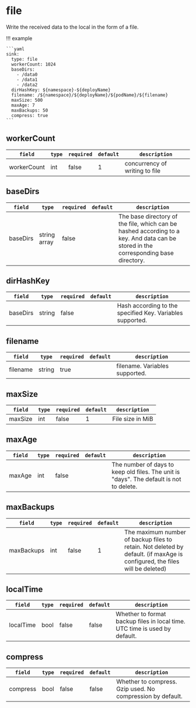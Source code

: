 # file

Write the received data to the local in the form of a file.


!!! example

    ```yaml
    sink:
      type: file
      workerCount: 1024
      baseDirs:
        - /data0
        - /data1
        - /data2
      dirHashKey: ${namespace}-${deployName}
      filename: /${namespace}/${deployName}/${podName}/${filename}
      maxSize: 500
      maxAge: 7
      maxBackups: 50
      compress: true
    ```

## workerCount
|    `field`   |    `type`    |  `required`  |  `default`  |  `description`  |
| ---------- | ----------- | ----------- | --------- | -------- |
| workerCount | int  |    false    |   1  | concurrency of writing to file |

## baseDirs
|    `field`   |    `type`    |  `required`  |  `default`  |  `description`  |
| ---------- | ----------- | ----------- | --------- | -------- |
| baseDirs | string array  |    false    |     | The base directory of the file, which can be hashed according to a key. And data can be stored in the corresponding base directory. |


## dirHashKey
|    `field`   |    `type`    |  `required`  |  `default`  |  `description`  |
| ---------- | ----------- | ----------- | --------- | -------- |
| baseDirs | string  |    false   |     | 	Hash according to the specified Key. Variables supported. |

## filename
|    `field`   |    `type`    |  `required`  |  `default`  |  `description`  |
| ---------- | ----------- | ----------- | --------- | -------- |
| filename | string  |    true   |     | filename. Variables supported. |

## maxSize
|    `field`   |    `type`    |  `required`  |  `default`  |  `description`  |
| ---------- | ----------- | ----------- | --------- | -------- |
| maxSize | int  |    false    |   1  | File size in MiB |

## maxAge
|    `field`   |    `type`    |  `required`  |  `default`  |  `description`  |
| ---------- | ----------- | ----------- | --------- | -------- |
| maxAge | int  |    false    |     | The number of days to keep old files. The unit is "days". The default is not to delete. |

## maxBackups
|    `field`   |    `type`    |  `required`  |  `default`  |  `description`  |
| ---------- | ----------- | ----------- | --------- | -------- |
| maxBackups | int  |    false    |   1  | The maximum number of backup files to retain. Not deleted by default. (if maxAge is configured, the files will be deleted) |

## localTime
|    `field`   |    `type`    |  `required`  |  `default`  |  `description`  |
| ---------- | ----------- | ----------- | --------- | -------- |
| localTime | bool  |    false    |   false  | 	Whether to format backup files in local time. UTC time is used by default. |

## compress
|    `field`   |    `type`    |  `required`  |  `default`  |  `description`  |
| ---------- | ----------- | ----------- | --------- | -------- |
| compress | bool  |    false    |   false  | 	Whether to compress. Gzip used. No compression by default. |
